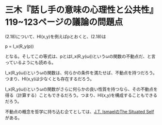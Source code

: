 # 三木『話し手の意味の心理性と公共性』119~123ページの議論の問題点

(2.18)について、HI(x,y)を例えばpとおくと、(2.18)は

p = I_x(R_y(p))

となる。そしてこの等式は、pとはI_x(R_y(ω))というωの関数の不動点だ、と言っているようにも読める。

I_x(R_y(ω))というωの関数は、何らかの条件を満たせば、不動点を持つだろう。つまり、HI(x,y)は少なくとも存在するだろう。

I_x(R_y(ω))というωの関数がさらに何らかの良い性質を持つなら、その不動点を得る（計算する）こともできるだろう。つまり、HI(x,y)を構成することもできるだろう。

不動点の概念を哲学に持ち込む企てとしては、[J.T. IsmaelのThe Situated Self](https://global.oup.com/academic/product/the-situated-self-9780195375039?cc=us&lang=en&)がある。
